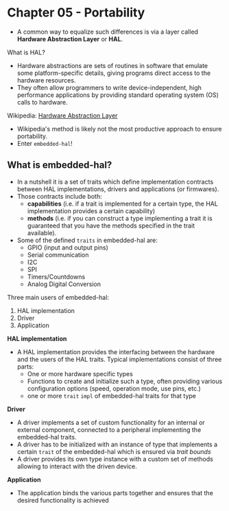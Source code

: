 # Chapter 05 - Portability

- A common way to equalize such differences is via a layer called **Hardware Abstraction Layer** or **HAL**.

What is HAL?

- Hardware abstractions are sets of routines in software that emulate some platform-specific details, giving programs direct access to the hardware resources.
- They often allow programmers to write device-independent, high performance applications by providing standard operating system (OS) calls to hardware.

Wikipedia: [Hardware Abstraction Layer](https://en.wikipedia.org/wiki/Hardware_abstraction)

- Wikipedia's method is likely not the most productive approach to ensure portability.
- Enter `embedded-hal`!

## What is embedded-hal?

- In a nutshell it is a set of traits which define implementation contracts between HAL implementations, drivers and applications (or firmwares).
- Those contracts include both:
  - **capabilities** (i.e. if a trait is implemented for a certain type, the HAL implementation provides a certain capability)
  - **methods** (i.e. if you can construct a type implementing a trait it is guaranteed that you have the methods specified in the trait available).
- Some of the defined `traits` in embedded-hal are:
  - GPIO (input and output pins)
  - Serial communication
  - I2C
  - SPI
  - Timers/Countdowns
  - Analog Digital Conversion

Three main users of embedded-hal:

1.  HAL implementation
2.  Driver
3.  Application

**HAL implementation**

- A HAL implementation provides the interfacing between the hardware and the users of the HAL traits. Typical implementations consist of three parts:
  - One or more hardware specific types
  - Functions to create and initialize such a type, often providing various configuration options (speed, operation mode, use pins, etc.)
  - one or more `trait` `impl` of embedded-hal traits for that type

**Driver**

- A driver implements a set of custom functionality for an internal or external component, connected to a peripheral implementing the embedded-hal traits.
- A driver has to be initialized with an instance of type that implements a certain `trait` of the embedded-hal which is ensured via _trait bounds_
- A driver provides its own type instance with a custom set of methods allowing to interact with the driven device.

**Application**

- The application binds the various parts together and ensures that the desired functionality is achieved
